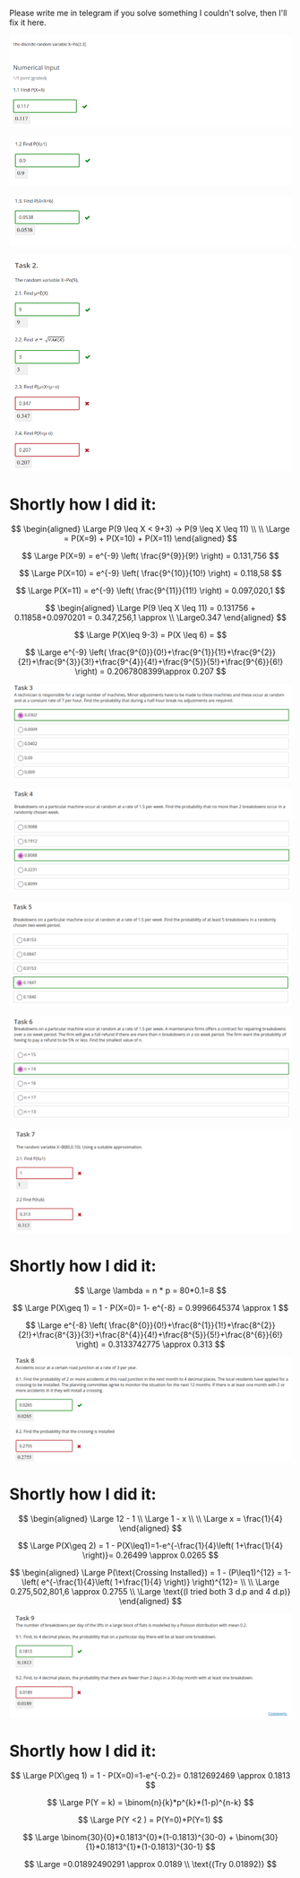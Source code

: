 Please write me in telegram  if you solve something I couldn't solve, then I'll fix it here.

![](../Pasted%20image%2020250102131844.png)

![](../Pasted%20image%2020250102131901.png)

![](../Pasted%20image%2020250102131917.png)

![](../Pasted%20image%2020250102131933.png)

# Shortly how I did it:

$$
\begin{aligned}
\Large P(9 \leq X < 9+3) -> P(9 \leq X \leq 11) \\ \\
\Large = P(X=9) +  P(X=10) +  P(X=11) 
\end{aligned}
$$

$$
\Large P(X=9) = e^{-9} \left( \frac{9^{9}}{9!} \right) = 0.131,756
$$

$$
\Large P(X=10) = e^{-9} \left( \frac{9^{10}}{10!} \right) = 0.118,58
$$

$$
\Large P(X=11) = e^{-9} \left( \frac{9^{11}}{11!} \right) = 0.097,020,1
$$

$$
\begin{aligned}
\Large P(9 \leq X \leq 11) = 0.131756 + 0.11858+0.0970201 = 0.347,256,1 \approx \\ \Large0.347 
\end{aligned}
$$

$$
\Large P(X\leq 9-3) = P(X \leq 6) = 
$$

$$
\Large e^{-9} \left( \frac{9^{0}}{0!}+\frac{9^{1}}{1!}+\frac{9^{2}}{2!}+\frac{9^{3}}{3!}+\frac{9^{4}}{4!}+\frac{9^{5}}{5!}+\frac{9^{6}}{6!} \right) = 0.2067808399\approx 0.207
$$

![](../Pasted%20image%2020250102131952.png)

![](../Pasted%20image%2020250102132009.png)

![](../Pasted%20image%2020250102132024.png)

![](../Pasted%20image%2020250102132037.png)

![](../Pasted%20image%2020250102132051.png)
# Shortly how I did it:

$$
\Large \lambda = n * p = 80*0.1=8
$$

$$
\Large P(X\geq 1) = 1 - P(X=0)= 1- e^{-8} = 0.9996645374 \approx 1  
$$

$$
\Large e^{-8} \left( \frac{8^{0}}{0!}+\frac{8^{1}}{1!}+\frac{8^{2}}{2!}+\frac{8^{3}}{3!}+\frac{8^{4}}{4!}+\frac{8^{5}}{5!}+\frac{8^{6}}{6!} \right) = 0.3133742775 \approx 0.313
$$

![](../Pasted%20image%2020250102132129.png)
# Shortly how I did it:

$$
\begin{aligned}
\Large 12 - 1 \\
\Large 1 - x \\ \\
\Large x = \frac{1}{4}
\end{aligned}
$$

$$
\Large P(X\geq 2) = 1 - P(X\leq1)=1-e^{-\frac{1}{4}\left( 1+\frac{1}{4} \right)}= 0.26499 \approx 0.0265
$$

$$
\begin{aligned}
\Large P(\text{Crossing Installed}) = 1 - (P\leq1)^{12} = 1-\left( e^{-\frac{1}{4}\left( 1+\frac{1}{4} \right)} \right)^{12}=  \\ \\
\Large 0.275,502,801,6 \approx 0.2755 \\
\Large \text{(I tried both 3 d.p and 4 d.p)}
\end{aligned}
$$

![](../Pasted%20image%2020250102132140.png)
# Shortly how I did it:

$$
\Large P(X\geq 1) = 1 - P(X=0)=1-e^{-0.2}= 0.1812692469 \approx 0.1813
$$

$$
\Large P(Y = k) = \binom{n}{k}*p^{k}*(1-p)^{n-k}
$$

$$
\Large P(Y <2 ) = P(Y=0)+P(Y=1)
$$

$$
\Large \binom{30}{0}*0.1813^{0}*(1-0.1813)^{30-0} + \binom{30}{1}*0.1813^{1}*(1-0.1813)^{30-1} 
$$

$$
\Large =0.01892490291 \approx 0.0189 \\
\text{(Try 0.01892)}
$$
